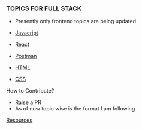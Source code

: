 ### TOPICS FOR FULL STACK

- Presently only frontend topics are being updated

- [Javacript](https://github.com/albseb511/fsd/blob/master/javascript.md)
- [React](https://github.com/albseb511/fsd/blob/master/react.md)
- [Postman](https://github.com/albseb511/fsd/blob/master/postman.md)
- [HTML](#)
- [CSS](#)

How to Contribute?

- Raise a PR
- As of now topic wise is the format I am following

[Resources](https://github.com/albseb511/fsd/blob/master/resources.md)

